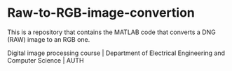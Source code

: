 # Raw-to-RGB-image-convertion
This is a repository that contains the MATLAB code that converts a DNG (RAW) image to an RGB one.


Digital image processing course | Department of Electrical Engineering and Computer Science | AUTH
